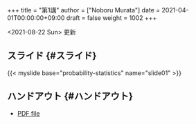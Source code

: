 +++
title = "第1講"
author = ["Noboru Murata"]
date = 2021-04-01T00:00:00+09:00
draft = false
weight = 1002
+++

<span class="timestamp-wrapper"><span class="timestamp">&lt;2021-08-22 Sun&gt; </span></span> 更新


## スライド {#スライド}

{{< myslide base="probability-statistics" name="slide01" >}}


## ハンドアウト {#ハンドアウト}

-   [PDF file](https://noboru-murata.github.io/probability-statistics/pdfs/slide01.pdf)